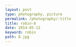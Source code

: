 ```yaml
---
layout: post
type: photography, picture
permalink: /photography/:title
title: robin-8
date: 2014-05-12
keyword: robin
path: 8.jpg
---
```




